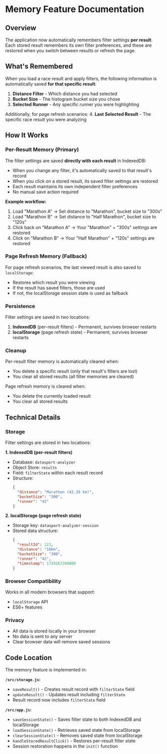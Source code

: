# Memory Feature Documentation

## Overview

The application now automatically remembers filter settings **per result**. Each stored result remembers its own filter preferences, and these are restored when you switch between results or refresh the page.

## What's Remembered

When you load a race result and apply filters, the following information is automatically saved **for that specific result**:

1. **Distance Filter** - Which distance you had selected
2. **Bucket Size** - The histogram bucket size you chose
3. **Selected Runner** - Any specific runner you were highlighting

Additionally, for page refresh scenarios:
4. **Last Selected Result** - The specific race result you were analyzing

## How It Works

### Per-Result Memory (Primary)

The filter settings are saved **directly with each result** in IndexedDB:

- When you change any filter, it's automatically saved to that result's record
- When you click on a stored result, its saved filter settings are restored
- Each result maintains its own independent filter preferences
- No manual save action required

**Example workflow:**
1. Load "Marathon A" → Set distance to "Marathon", bucket size to "300s"
2. Load "Marathon B" → Set distance to "Half Marathon", bucket size to "120s"  
3. Click back on "Marathon A" → Your "Marathon" + "300s" settings are restored
4. Click on "Marathon B" → Your "Half Marathon" + "120s" settings are restored

### Page Refresh Memory (Fallback)

For page refresh scenarios, the last viewed result is also saved to `localStorage`:

- Restores which result you were viewing
- If the result has saved filters, those are used
- If not, the localStorage session state is used as fallback

### Persistence

Filter settings are saved in two locations:

1. **IndexedDB** (per-result filters) - Permanent, survives browser restarts
2. **localStorage** (page refresh state) - Permanent, survives browser restarts

### Cleanup

Per-result filter memory is automatically cleared when:
- You delete a specific result (only that result's filters are lost)
- You clear all stored results (all filter memories are cleared)

Page refresh memory is cleared when:
- You delete the currently loaded result
- You clear all stored results

## Technical Details

### Storage

Filter settings are stored in two locations:

**1. IndexedDB (per-result filters)**
- Database: `datasport-analyzer`
- Object Store: `results`
- Field: `filterState` within each result record
- Structure:
  ```json
  {
    "distance": "Marathon (42.19 km)",
    "bucketSize": "300",
    "runner": "42"
  }
  ```

**2. localStorage (page refresh state)**
- Storage key: `datasport-analyzer-session`
- Stored data structure:
  ```json
  {
    "resultId": 123,
    "distance": "10km",
    "bucketSize": "300",
    "runner": "42",
    "timestamp": 1729267200000
  }
  ```

### Browser Compatibility

Works in all modern browsers that support:
- `localStorage` API
- ES6+ features

### Privacy

- All data is stored locally in your browser
- No data is sent to any server
- Clear browser data will remove saved sessions

## Code Location

The memory feature is implemented in:

**`/src/storage.js`:**
- `saveResult()` - Creates result record with `filterState` field
- `updateResult()` - Updates result including `filterState`
- Result record now includes `filterState` field

**`/src/app.js`:**
- `saveSessionState()` - Saves filter state to both IndexedDB and localStorage
- `loadSessionState()` - Retrieves saved state from localStorage
- `clearSessionState()` - Removes saved state from localStorage
- `handleStoredResultClick()` - Restores per-result filter state
- Session restoration happens in the `init()` function
